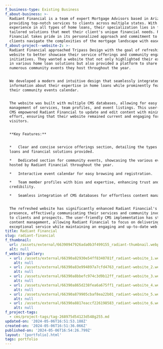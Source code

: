 ```yaml
---
f_business-type: Existing Business
f_about-business: >-
  Radiant Financial is a team of expert Mortgage Advisors based in Arizona,
  providing top-notch services to clients across multiple states. With extensive
  experience in all types of home loans, their specialization lies in finding
  tailored solutions that meet their client's unique financial needs. Radiant
  Financial takes pride in its personalized approach and commitment to helping
  clients navigate the complexities of the mortgage landscape with ease.
f_about-project--website-2: >-
  Radiant Financial approached Tripass Design with the goal of refreshing their
  website to better showcase their service offerings and community engagement
  initiatives. They wanted a website that not only highlighted their expertise
  in various home loan solutions but also provided a platform to share the
  numerous community events they host throughout the year.


  We developed a modern and intuitive design that seamlessly integrated
  information about their expertise in home loans while prominently featuring
  their community events calendar.


  The website was built with multiple CMS databases, allowing for easy
  management of services, team profiles, and event listings. This user-friendly
  CMS empowered Radiant Financial to update and edit content with minimal
  effort, ensuring that their website remained current and engaging for
  visitors.


  **Key Features:**


  *   Clear and concise service offerings section, detailing the types of home
  loans and financial solutions provided.

  *   Dedicated section for community events, showcasing the various events
  hosted by Radiant Financial throughout the year.

  *   Interactive event calendar for easy browsing and registration.

  *   Team member profiles with bios and expertise, enhancing trust and
  credibility.

  *   Seamless integration of CMS databases for effortless content management.


  The refreshed website has significantly enhanced Radiant Financial's online
  presence, effectively communicating their services and community involvement
  to clients and prospects. The user-friendly CMS implementation has streamlined
  content management, allowing Radiant Financial to focus on delivering
  exceptional service while maintaining an engaging and up-to-date web presence.
title: Radiant Financial
slug: radiant-financial
f_thumbnail:
  url: /assets/external/66390947926ada0b3f499155_radiant-thumbnail.webp
  alt: null
f_website-gallery:
  - url: /assets/external/66390a82930e54ff8340781f_radiant-website_1.webp
    alt: null
  - url: /assets/external/66390a83e994897a7cfd4763_radiant-website_2.webp
    alt: null
  - url: /assets/external/66390a8bbefc974c3d9b12ff_radiant-website_3.webp
    alt: null
  - url: /assets/external/66390a865d238fea6a675ff1_radiant-website_4.webp
    alt: null
  - url: /assets/external/66390a879905cbaf8ea22b01_radiant-website_5.webp
    alt: null
  - url: /assets/external/66390a8817eaccf226198583_radiant-website_6.webp
    alt: null
f_project-tags:
  - cms/project-tags/tag-268975d54123d548g255.md
updated-on: '2024-05-06T16:51:53.188Z'
created-on: '2024-05-06T16:51:36.066Z'
published-on: '2024-05-06T16:54:26.799Z'
layout: '[portfolio].html'
tags: portfolio
---
```



